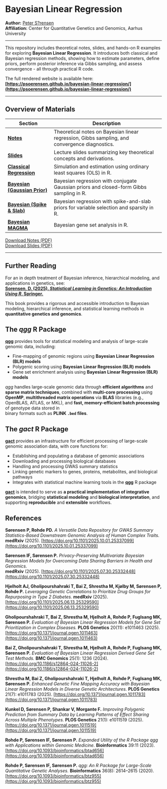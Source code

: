 # Bayesian Linear Regression

**Author:** [Peter S?rensen](https://psoerensen.github.io/)  
**Affiliation:** Center for Quantitative Genetics and Genomics, Aarhus University  

---

This repository includes theoretical notes, slides, and hands-on R examples for exploring **Bayesian Linear Regression**.
It introduces both classical and Bayesian regression methods, showing how to estimate parameters, define priors, perform posterior inference via Gibbs sampling, and assess convergence - all through practical R code.

The full rendered website is available here:  
**[https://psoerensen.github.io/bayesian-linear-regression/](https://psoerensen.github.io/bayesian-linear-regression/)**

---

## Overview of Materials

| **Section** | **Description** |
|--------------|----------------|
| [**Notes**](https://psoerensen.github.io/bayesian-linear-regression/notes.html) | Theoretical notes on Bayesian linear regression, Gibbs sampling, and convergence diagnostics. |
| [**Slides**](https://psoerensen.github.io/bayesian-linear-regression/bayesian_linear_regression_slides.html) | Lecture slides summarizing key theoretical concepts and derivations. |
| [**Classical Regression**](https://psoerensen.github.io/bayesian-linear-regression/classical_linear_regression_simulation.html) | Simulation and estimation using ordinary least squares (OLS) in R. |
| [**Bayesian (Gaussian Prior)**](https://psoerensen.github.io/bayesian-linear-regression/bayesian_linear_regression_conjugate.html) | Bayesian regression with conjugate Gaussian priors and closed-form Gibbs sampling in R. |
| [**Bayesian (Spike & Slab)**](https://psoerensen.github.io/bayesian-linear-regression/bayesian_spike_and_slab.html) | Bayesian regression with spike-and-slab priors for variable selection and sparsity in R. |
| [**Bayesian MAGMA**](https://psoerensen.github.io/bayesian-linear-regression/bayesian_magma_tutorial.html) | Bayesian gene set analysis in R. |

[Download Notes (PDF)](https://psoerensen.github.io/bayesian-linear-regression/notes.pdf)  
[Download Slides (PDF)](https://psoerensen.github.io/bayesian-linear-regression/bayesian_linear_regression_slides.pdf)

---

## Further Reading

For an in depth treatment of Bayesian inference, hierarchical modeling, and applications in genetics, see:  
**[Sorensen, D. (2025). *Statistical Learning in Genetics: An Introduction Using R*. Springer.](https://link.springer.com/book/10.1007/978-3-031-86274-8)**  

This book provides a rigorous and accessible introduction to Bayesian modeling, hierarchical inference, and statistical learning methods in **quantitative genetics and genomics**.


## The *qgg* R Package

[**qgg**](https://github.com/psoerensen/qgg) provides tools for statistical modeling and analysis of large-scale genomic data, including:

- Fine-mapping of genomic regions using **Bayesian Linear Regression (BLR) models**  
- Polygenic scoring using **Bayesian Linear Regression (BLR) models**  
- Gene set enrichment analysis using **Bayesian Linear Regression (BLR) models**  

*qgg* handles large-scale genomic data through **efficient algorithms** and **sparse matrix techniques**, combined with **multi-core processing** using **OpenMP**, **multithreaded matrix operations** via **BLAS** libraries (e.g., OpenBLAS, ATLAS, or MKL), and **fast, memory-efficient batch processing** of genotype data stored in  
binary formats such as **PLINK `.bed` files**.


## The *gact* R Package

[**gact**](https://github.com/psoerensen/gact) provides an infrastructure for efficient processing of large-scale genomic association data, with core functions for:

- Establishing and populating a database of genomic associations  
- Downloading and processing biological databases  
- Handling and processing GWAS summary statistics  
- Linking genetic markers to genes, proteins, metabolites, and biological pathways  
- Integrates with statistical machine learning tools in the [**qgg**](https://github.com/psoerensen/qgg) R package  

[**gact**](https://github.com/psoerensen/gact) is intended to serve as **a practical implementation of integrative genomics**, bridging **statistical modeling** and **biological interpretation**, and supporting **reproducible** and **extensible** workflows.



## References

**Sørensen P, Rohde PD.**  *A Versatile Data Repository for GWAS Summary Statistics-Based Downstream Genomic Analysis of Human Complex Traits.*  
**medRxiv** (2025). [https://doi.org/10.1101/2025.10.01.25337099](https://doi.org/10.1101/2025.10.01.25337099)

**Sørensen IF, Sørensen P.**  *Privacy-Preserving Multivariate Bayesian Regression Models for Overcoming Data Sharing Barriers in Health and Genomics.*  
**medRxiv** (2025). [https://doi.org/10.1101/2025.07.30.25332448](https://doi.org/10.1101/2025.07.30.25332448)

**Hjelholt AJ, Gholipourshahraki T, Bai Z, Shrestha M, Kjølby M, Sørensen P, Rohde P.**  *Leveraging Genetic Correlations to Prioritize Drug Groups for Repurposing in Type 2 Diabetes.*  **medRxiv** (2025). [https://doi.org/10.1101/2025.06.13.25329590](https://doi.org/10.1101/2025.06.13.25329590)

**Gholipourshahraki T, Bai Z, Shrestha M, Hjelholt A, Rohde P, Fuglsang MK, Sørensen P.**  *Evaluation of Bayesian Linear Regression Models for Gene Set Prioritization in Complex Diseases.*  **PLOS Genetics** 20(11): e1011463 (2025). [https://doi.org/10.1371/journal.pgen.1011463](https://doi.org/10.1371/journal.pgen.1011463)

**Bai Z, Gholipourshahraki T, Shrestha M, Hjelholt A, Rohde P, Fuglsang MK, Sørensen P.** *Evaluation of Bayesian Linear Regression Derived Gene Set Test Methods.*  **BMC Genomics** 25(1): 1236 (2024). [https://doi.org/10.1186/s12864-024-11026-2](https://doi.org/10.1186/s12864-024-11026-2)

**Shrestha M, Bai Z, Gholipourshahraki T, Hjelholt A, Rohde P, Fuglsang MK, Sørensen P.**  *Enhanced Genetic Fine Mapping Accuracy with Bayesian Linear Regression Models in Diverse Genetic Architectures.*  **PLOS Genetics** 21(7): e1011783 (2025). [https://doi.org/10.1371/journal.pgen.1011783](https://doi.org/10.1371/journal.pgen.1011783)

**Kunkel D, Sørensen P, Shankar V, Morgante F.**  *Improving Polygenic Prediction from Summary Data by Learning Patterns of Effect Sharing Across Multiple Phenotypes.*  **PLOS Genetics** 21(1): e1011519 (2025). [https://doi.org/10.1371/journal.pgen.1011519](https://doi.org/10.1371/journal.pgen.1011519)

**Rohde P, Sørensen IF, Sørensen P.**  *Expanded Utility of the R Package qgg with Applications within Genomic Medicine.*  **Bioinformatics** 39:11 (2023). [https://doi.org/10.1093/bioinformatics/btad656](https://doi.org/10.1093/bioinformatics/btad656)

**Rohde P, Sørensen IF, Sørensen P.**  *qgg: An R Package for Large-Scale Quantitative Genetic Analyses.*  **Bioinformatics** 36(8): 2614–2615 (2020). [https://doi.org/10.1093/bioinformatics/btz955](https://doi.org/10.1093/bioinformatics/btz955)



